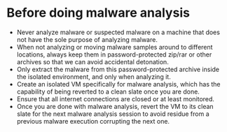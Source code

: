 # Before doing malware analysis

* Never analyze malware or suspected malware on a machine that does not have the sole purpose of analyzing malware.
* When not analyzing or moving malware samples around to different locations, always keep them in password-protected zip/rar or other archives so that we can avoid accidental detonation.
* Only extract the malware from this password-protected archive inside the isolated environment, and only when analyzing it.
* Create an isolated VM specifically for malware analysis, which has the capability of being reverted to a clean slate once you are done.
* Ensure that all internet connections are closed or at least monitored.
* Once you are done with malware analysis, revert the VM to its clean slate for the next malware analysis session to avoid residue from a previous malware execution corrupting the next one.
